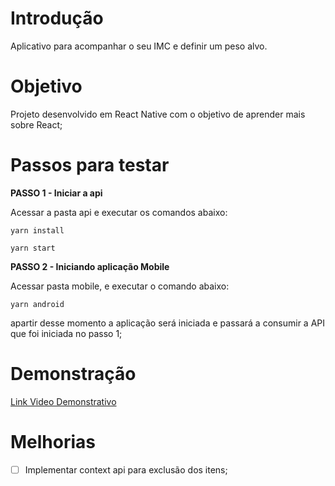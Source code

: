 # Introdução

Aplicativo para acompanhar o seu IMC e definir um peso alvo.


# Objetivo

Projeto desenvolvido em React Native com o objetivo de aprender mais
sobre React;  


# Passos para testar

**PASSO 1 - Iniciar a api**

Acessar a pasta api e executar os comandos abaixo:

```
yarn install

yarn start
```


**PASSO 2 - Iniciando aplicação Mobile**

Acessar pasta mobile, e executar o comando abaixo:

```
yarn android
```

apartir desse momento a aplicação será iniciada e passará a consumir a API que foi iniciada no passo 1;

# Demonstração

[Link Video Demonstrativo](https://www.linkedin.com/feed/update/urn:li:activity:6773626803853553664/)


# Melhorias

- [ ] Implementar context api para exclusão dos itens;
